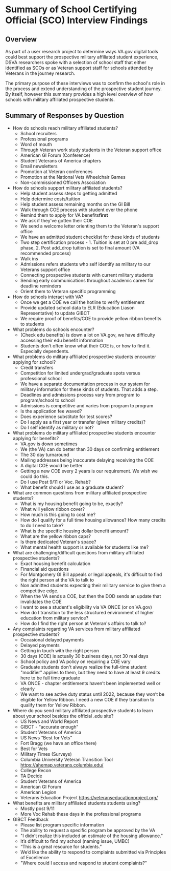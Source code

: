 # Summary of School Certifying Official (SCO) Interview Findings

## Overview 

As part of a user research project to determine ways VA.gov digital tools could best support the prospective military affiliated student experience, DSVA researchers spoke with a selection of school staff that either identified as SCOs or as Veteran support staff for schools attended by Veterans in the journey research.

The primary purpose of these interviews was to confirm the school's role in the process and extend understanding of the prospective student journey. By itself, however this summary provides a high level overview of how schools with military affiliated prospective students. 

## Summary of Responses by Question

* How do schools reach military affiliated students?
	* School recruiters
	* Professional programs
	* Word of mouth
	* Through Veteran work study students in the Veteran support office
	* American GI Forum (Conference)
	* Student Veterans of America chapters
	* Email newsletters
	* Promotion at Veteran conferences
	* Promotion at the National Vets Wheelchair Games 
	* Non-commissioned Officers Association
* How do schools support military affiliated students?
	* Help student assess steps to getting admitted
	* Help determine costs/tuition
	* Help student assess remaining months on the GI Bill
	* Walk through COE process with student over the phone
	* Remind them to apply for VA benefits**first**
	* We ask if they've gotten their COE
	* We send a welcome letter orienting them to the Veteran's support office
	* We have an admitted student checklist for these kinds of students
	* Two step certification process - 1. Tuition is set at 0 pre add_drop phase, 2. Post add_drop tuition is set to final amount (VA recommended process)
	* Walk ins
	* Admissions refers students who self identify as military to our Veterans support office
	* Connecting prospective students with current military students
	* Sending early communications throughout academic career for deadline reminders
	* Orient them to Veteran specific programming
* How do schools interact with VA?
	* Once we get a COE we call the hotline to verify entitlement
	* Provide updated school data to ELR (Education Liason Representative) to update GIBCT
	* We require proof of benefits/COE to provide yellow ribbon benefits to students
* What problems do schools encounter?
	* (Check edu benefits) is down a lot on VA.gov, we have difficulty accessing their edu benefit information
	* Students don't often know what their COE is, or how to find it. Especially dependents.
* What problems do military affiliated prospective students encounter applying for school?
	* Credit transfers
	* Competition for limited undergrad/graduate spots versus professional school
	* We have a separate documentation process in our system for military information for these kinds of students. That adds a step.
	* Deadlines and admissions process vary from program to program/school to school
	* Admissions is competitive and varies from program to program
	* Is the application fee waved?
	* Does experience substitute for test scores?
	* Do I apply as a first year or transfer (given military credits)?
	* Do I self identify as military or not?
* What problems do military affiliated prospective students encounter applying for benefits?
	* VA.gov is down sometimes
	* We (the VA) can do better than 30 days on confirming entitlement
	* The 30 day turnaround
	* Mailing addresses being inaccurate delaying receiving the COE
	* A digital COE would be better
	* Getting a new COE every 2 years is our requirement. We wish we could do this.
	* Do I use Post 9/11 or Voc. Rehab?
	* What benefit should I use as a graduate student?
* What are common questions from military affiliated prospective students?
	* What is my housing benefit going to be, exactly?
	* What will yellow ribbon cover?
	* How much is this going to cost me?
	* How do I qualify for a full time housing allowance? How many credits to do I need to take?
	* What is the specific housing dollar benefit amount?
	* What are the yellow ribbon caps?
	* Is there dedicated Veteran's space?
	* What mental health support is available for students like me?
* What are challenging/difficult questions from military affiliated prospective students?
	* Exact housing benefit calculation
	* Financial aid questions
	* For Montgomery GI Bill appeals or legal appeals, it's difficult to find the right person at the VA to talk to
	* Non admitted students expecting their military service to give them a competitive edge.
	* When the VA sends a COE, but then the DOD sends an update that invalidates the COE
	* I want to see a student's eligibility via VA ONCE (or on VA.gov)
	* How do I transition to the less structured environment of higher education from military service?
	* How do I find the right person at Veteran's affairs to talk to?
* Any complaints regarding VA services from military affiliated prospective students?
	* Occasional delayed payments
	* Delayed payments
	* Getting in touch with the right person
	* 30 days (COE) is actually 30 business days, not 30 real days
	* School policy and VA policy on requiring a COE vary
	* Graduate students don't always realize the full-time student "modifier" applies to them, but they need to have at least 9 credits here to be full time graduate
	* VA ONCE - chapter entitlements haven’t been implemented well or clearly
	* We want to see active duty status until 2022, because they won’t be eligible for Yellow Ribbon. I need a new COE if they transition to qualify them for Yellow Ribbon.
* Where do you send military affiliated prospective students to learn about your school besides the official .edu site?
	* US News and World Report
	* GIBCT - “accurate enough”
	* Student Veterans of America
	* US News “Best for Vets”
	* Fort Bragg (we have an office there)
	* Best for Vets
	* Military Times (Surveys)
	* Columbia University Veteran Transition Tool https://ahemap.veterans.columbia.edu/
	* College Recon
	* TA Decide
	* Student Veterans of America
	* American GI Forum
	* American Legion
	* Veterans Education Project https://veteranseducationproject.org/
* What benefits are military affiliated students students using?
	* Mostly post 9/11
	* More Voc Rehab these days in the professional programs
* GIBCT Feedback
	* Please list program specific information
	* The ability to request a specific program be approved by the VA
	* "I didn’t realize this included an estimate of the housing allowance."
	* It’s difficult to find my school (naming issue, UMBC)
	* “This is a great resource for students.”
	* We’d like the ability to respond to complaints submitted via Principles of Excellence
	* "Where could I access and respond to student complaints?"
